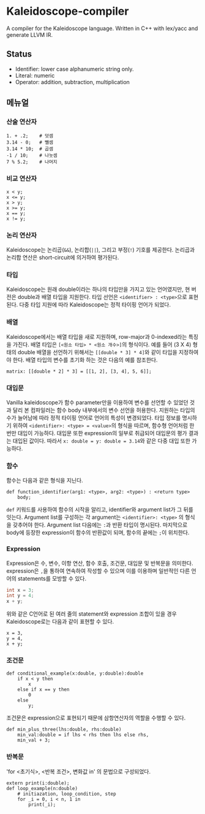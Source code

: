 # Kaleidoscope-compiler
A compiler for the Kaleidoscope language. Written in C++ with lex/yacc and generate LLVM IR.

## Status
* Identifier: lower case alphanumeric string only.
* Literal:  numeric
* Operator: addition, subtraction, multiplication

## 메뉴얼

### 산술 연산자
~~~
1. + .2;	# 덧셈
3.14 - 0;	# 뺄셈
3.14 * 10;	# 곱셈
-1 / 10;	# 나눗셈
7 % 5.2;	# 나머지
~~~

### 비교 연산자
~~~
x < y;
x <= y;
x > y;
x >= y;
x == y;
x != y;
~~~

### 논리 연산자
Kaleidoscope는 논리곱(`&&`), 논리합(`||`), 그리고 부정(`!`) 기호를 제공한다.
논리곱과 논리합 연산은 short-circuit에 의거하여 평가된다.

### 타입
Kaleidoscope는 원래 double이라는 하나의 타입만을 가지고 있는 언어였지만, 현 버전은 double과 배열 타입을 지원한다.
타입 선언은 `<identifier> : <type>`으로 표현된다.
다중 타입 지원에 따라 Kaleidoscope는 정적 타이핑 언어가 되었다.

### 배열
Kaleidoscope에서는 배열 타입을 새로 지원하며, row-major과 0-indexed라는 특징을 가진다.
배열 타입은 `[<원소 타입> * <원소 개수>]`의 형식이다.
예를 들어 (3 X 4) 형태의 double 배열을 선언하기 위해서는 `[[double * 3] * 4]`와 같이 타입을 지정하여야 한다.
배열 타입의 변수를 초기화 하는 것은 다음의 예를 참조한다.
~~~
matrix: [[double * 2] * 3] = [[1, 2], [3, 4], 5, 6]];
~~~

### 대입문
Vanilla kaleidoscope가 함수 parameter만을 이용하여 변수를 선언할 수 있었던 것과 달리 본 컴파일러는 함수 body 내부에서의 변수 선언을 허용한다. 
지원하는 타입의 수가 늘어남에 따라 정적 타이핑 언어로 언어의 특성이 변경되었다.
타입 정보를 명시하기 위하여 `<identifier>: <type> = <value>`의 형식을 따르며, 함수형 언어처럼 한 번만 대입이 가능하다. 
대입문 또한 expression의 일부로 취급되어 대입문의 평가 결과는 대입된 값이다. 따라서 `x: double = y: double = 3.14`와 같은 다중 대입 또한 가능하다.

### 함수
함수는 다음과 같은 형식을 지닌다.
~~~
def function_identifier(arg1: <type>, arg2: <type>) : <return type>
	body;
~~~
`def` 키워드를 사용하여 함수의 시작을 알리고, identifier와 argument list가 그 뒤를 잇는다.
Argument list를 구성하는 각 argument는 `<identifier>: <type>` 의 형식을 갖추어야 한다.
Argument list 다음에는 `:`과 반환 타입이 명시된다.
마지막으로 body에 등장한 expression이 함수의 반환값이 되며, 함수의 끝에는 `;`이 위치한다.

### Expression
Expression은 수, 변수, 이항 연산, 함수 호출, 조건문, 대입문 및 반복문을 의미한다.
expression은 `,`을 통하여 연속하여 작성할 수 있으며 이를 이용하며 일반적인 다른 언어의 statements를 모방할 수 있다.
~~~c
int x = 3;
int y = 4;
x + y;
~~~
위와 같은 C언어로 된 여러 줄의 statement와 expression 조합이 있을 경우 Kaleidoscope로는 다음과 같이 표현할 수 있다.
~~~
x = 3,
y = 4,
x + y;
~~~

### 조건문
~~~
def conditional_example(x:double, y:double):double
	if x < y then
		x
	else if x == y then
		0
	else
		y;
~~~
조건문은 expression으로 표현되기 때문에 삼항연산자의 역할을 수행할 수 있다.
~~~
def min_plus_three(lhs:double, rhs:double)
	min_val:double = if lhs < rhs then lhs else rhs,
	min_val + 3;
~~~

### 반복문
'for <초기식>, <반복 조건>, 변화값 in' 의 문법으로 구성되었다.
~~~
extern print(i:double);
def loop_example(n:double)
	# initiazation, loop_condition, step
	for _i = 0, i < n, 1 in
		print(_i);
~~~
